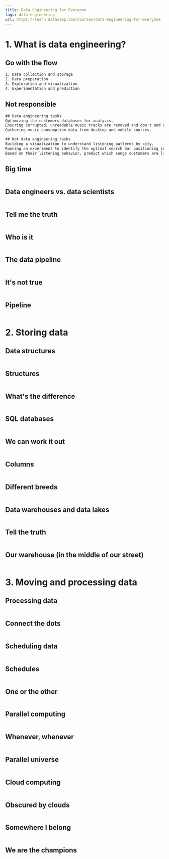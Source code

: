 ```yaml
---
title: Data Engineering for Everyone
tags: data-engineering
url: https://learn.datacamp.com/courses/data-engineering-for-everyone
---
```


# 1. What is data engineering?
## Go with the flow
```txt
1. Data collection and storage
2. Data preparation
3. Exploration and visualization
4. Experimentation and prediction
```

## Not responsible
```txt
## Data engineering tasks
Optimizing the customers databases for analysis.
Ensuring corrupted, unreadable music tracks are removed and don't end up facing customers.
Gathering music consumption data from desktop and mobile sources.

## Not data engineering tasks
Building a visualization to understand listening patterns by city.
Running an experiment to identify the optimal search bar positioning in the app.
Based on their listening behavior, predict which songs customers are likely to enjoy.
```

## Big time
```python

```

## Data engineers vs. data scientists
```python

```

## Tell me the truth
```python

```

## Who is it
```python

```

## The data pipeline
```python

```

## It's not true
```python

```

## Pipeline
```python

```




# 2. Storing data
## Data structures
```python

```

## Structures
```python

```

## What's the difference
```python

```

## SQL databases
```python

```

## We can work it out
```python

```

## Columns
```python

```

## Different breeds
```python

```

## Data warehouses and data lakes
```python

```

## Tell the truth
```python

```

## Our warehouse (in the middle of our street)
```python

```




# 3. Moving and processing data
## Processing data
```python

```

## Connect the dots
```python

```

## Scheduling data
```python

```

## Schedules
```python

```

## One or the other
```python

```

## Parallel computing
```python

```

## Whenever, whenever
```python

```

## Parallel universe
```python

```

## Cloud computing
```python

```

## Obscured by clouds
```python

```

## Somewhere I belong
```python

```

## We are the champions
```python

```
